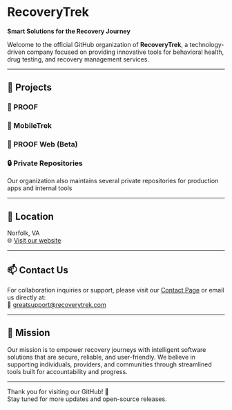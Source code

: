 # RecoveryTrek

**Smart Solutions for the Recovery Journey**

Welcome to the official GitHub organization of **RecoveryTrek**, a technology-driven company focused on providing innovative tools for behavioral health, drug testing, and recovery management services.

---

## 🚀 Projects

### 🔹 PROOF

### 🔹 MobileTrek

### 🔹 PROOF Web (Beta)

### 🔒 Private Repositories
Our organization also maintains several private repositories for production apps and internal tools

---

## 📍 Location
Norfolk, VA  
🌐 [Visit our website](https://www.recoverytrek.com)



---

## 📫 Contact Us
For collaboration inquiries or support, please visit our [Contact Page](https://recoverytrek.com/about-us/contact-us/) or email us directly at:  
📧 greatsupport@recoverytrek.com

---

## 🧩 Mission
Our mission is to empower recovery journeys with intelligent software solutions that are secure, reliable, and user-friendly. We believe in supporting individuals, providers, and communities through streamlined tools built for accountability and progress.

---

Thank you for visiting our GitHub! 🙌  
Stay tuned for more updates and open-source releases.
